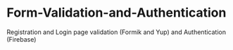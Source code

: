 # Form-Validation-and-Authentication
Registration and Login page validation (Formik and Yup) and Authentication (Firebase)
